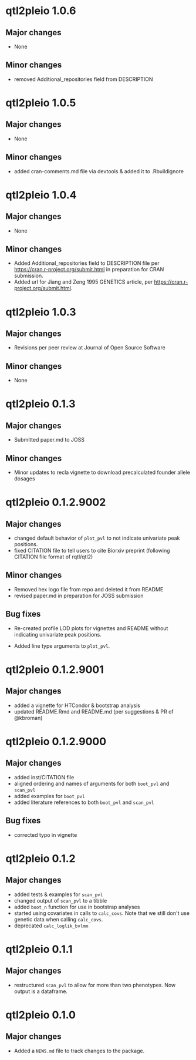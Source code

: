 # qtl2pleio 1.0.6

## Major changes

* None

## Minor changes

* removed Additional_repositories field from DESCRIPTION


# qtl2pleio 1.0.5

## Major changes

* None

## Minor changes

* added cran-comments.md file via devtools & added it to .Rbuildignore

# qtl2pleio 1.0.4

## Major changes

* None

## Minor changes

* Added Additional_repositories field to DESCRIPTION file per https://cran.r-project.org/submit.html in preparation for CRAN submission.  
* Added url for Jiang and Zeng 1995 GENETICS article, per https://cran.r-project.org/submit.html.

# qtl2pleio 1.0.3

## Major changes

* Revisions per peer review at Journal of Open Source Software

## Minor changes

* None

# qtl2pleio 0.1.3

## Major changes

* Submitted paper.md to JOSS

## Minor changes

* Minor updates to recla vignette to download precalculated founder allele dosages


# qtl2pleio 0.1.2.9002

## Major changes

* changed default behavior of `plot_pvl` to not indicate univariate peak positions. 
* fixed CITATION file to tell users to cite Biorxiv preprint (following CITATION file format of rqtl/qtl2)

## Minor changes

* Removed hex logo file from repo and deleted it from README
* revised paper.md in preparation for JOSS submission


## Bug fixes

* Re-created profile LOD plots for vignettes and README without indicating univariate peak positions.

* Added line type arguments to `plot_pvl`.


# qtl2pleio 0.1.2.9001

## Major changes

* added a vignette for HTCondor & bootstrap analysis
* updated README.Rmd and README.md (per suggestions & PR of @kbroman)


# qtl2pleio 0.1.2.9000

## Major changes

* added inst/CITATION file    
* aligned ordering and names of arguments for both `boot_pvl` and `scan_pvl`    
* added examples for `boot_pvl`    
* added literature references to both `boot_pvl` and `scan_pvl`    


## Bug fixes

* corrected typo in vignette  



# qtl2pleio 0.1.2

## Major changes

* added tests & examples for `scan_pvl`  
* changed output of `scan_pvl` to a tibble  
* added `boot_n` function for use in bootstrap analyses  
* started using covariates in calls to `calc_covs`. Note that we still don't use genetic data when calling `calc_covs`.  
* deprecated `calc_loglik_bvlmm`



# qtl2pleio 0.1.1

## Major changes

* restructured `scan_pvl` to allow for more than two phenotypes. Now output is a dataframe.

# qtl2pleio 0.1.0

## Major changes

* Added a `NEWS.md` file to track changes to the package.
